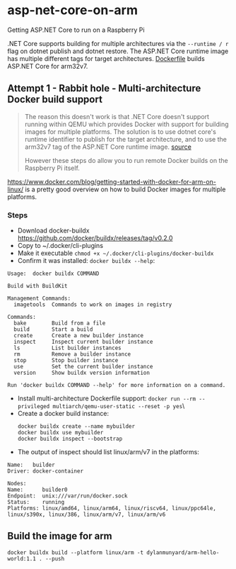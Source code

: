 # asp-net-core-on-arm
Getting ASP.NET Core to run on a Raspberry Pi

.NET Core supports building for multiple architectures via the `--runtime / r` flag
on dotnet publish and dotnet restore. The ASP.NET Core runtime image
has multiple different tags for target architectures.
[Dockerfile](Dockerfile) builds ASP.NET Core for arm32v7.  

## Attempt 1 - Rabbit hole - Multi-architecture Docker build support
> The reason this doesn't work is that .NET Core doesn't support running 
> within QEMU which provides Docker with support for building images for multiple platforms. 
> The solution is to use dotnet core's runtime identifier to publish 
> for the target architecture, and to use the arm32v7 tag of the ASP.NET Core
> runtime image. 
> [source](https://github.com/dotnet/dotnet-docker/issues/1291)
> 
> However these steps do allow you to run remote Docker builds on the 
> Raspberry Pi itself. 

https://www.docker.com/blog/getting-started-with-docker-for-arm-on-linux/ is a pretty good overview
on how to build Docker images for multiple platforms. 

### Steps
- Download docker-buildx https://github.com/docker/buildx/releases/tag/v0.2.0
- Copy to ~/.docker/cli-plugins
- Make it executable `chmod +x ~/.docker/cli-plugins/docker-buildx`
- Confirm it was installed: `docker buildx --help`:
```angular2html
Usage:	docker buildx COMMAND

Build with BuildKit

Management Commands:
  imagetools  Commands to work on images in registry

Commands:
  bake        Build from a file
  build       Start a build
  create      Create a new builder instance
  inspect     Inspect current builder instance
  ls          List builder instances
  rm          Remove a builder instance
  stop        Stop builder instance
  use         Set the current builder instance
  version     Show buildx version information 

Run 'docker buildx COMMAND --help' for more information on a command.
```

- Install multi-architecture Dockerfile support:
`docker run --rm --privileged multiarch/qemu-user-static --reset -p yes`\
- Create a docker build instance: 
  ```
  docker buildx create --name mybuilder
  docker buildx use mybuilder
  docker buildx inspect --bootstrap
  ```
 - The output of inspect should list linux/arm/v7 in the platforms:
```
Name:   builder
Driver: docker-container

Nodes:
Name:      builder0
Endpoint:  unix:///var/run/docker.sock
Status:    running
Platforms: linux/amd64, linux/arm64, linux/riscv64, linux/ppc64le, linux/s390x, linux/386, linux/arm/v7, linux/arm/v6
```

## Build the image for arm
`docker buildx build --platform linux/arm -t dylanmunyard/arm-hello-world:1.1 . --push`
